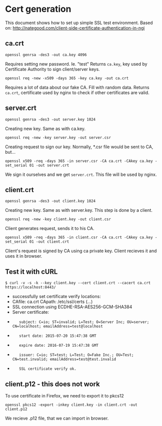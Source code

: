# Cert generation

This document shows how to set up simple SSL test environment.
Based on: http://nategood.com/client-side-certificate-authentication-in-ngi

## ca.crt

    openssl genrsa -des3 -out ca.key 4096

Requires setting new password. Ie. "test"
Returns `ca.key`, key used by Certificate Authority to sign client/server keys.

    openssl req -new -x509 -days 365 -key ca.key -out ca.crt

Requires a lot of data about our fake CA. Fill with random data.
Returns `ca.crt`, certificate used by nginx to check if other certificates are valid.

## server.crt

    openssl genrsa -des3 -out server.key 1024

Creating new key. Same as with ca.key.

    openssl req -new -key server.key -out server.csr

Creating request to sign our key. Normally, *.csr file would be sent to CA, but...

    openssl x509 -req -days 365 -in server.csr -CA ca.crt -CAkey ca.key -set_serial 01 -out server.crt

We sign it ourselves and we get `server.crt`. This file will be used by nginx.

## client.crt

    openssl genrsa -des3 -out client.key 1024

Creating new key. Same as with server.key. This step is done by a client.

    openssl req -new -key client.key -out client.csr

Client generates request, sends it to his CA.

    openssl x509 -req -days 365 -in client.csr -CA ca.crt -CAkey ca.key -set_serial 01 -out client.crt

Client's request is signed by CA using ca private key. Client recieves it and uses it in browser.

## Test it with cURL

    $ curl -v -s -k --key client.key --cert client.crt --cacert ca.crt https://localhost:8443/

* successfully set certificate verify locations:
*   CAfile: ca.crt
  CApath: /etc/ssl/certs
(...)
* SSL connection using ECDHE-RSA-AES256-GCM-SHA384
* Server certificate:
*        subject: C=io; ST=invalid; L=Test; O=Server Inc; OU=server; CN=localhost; emailAddress=test@localhost
*        start date: 2015-07-20 15:47:38 GMT
*        expire date: 2016-07-19 15:47:38 GMT
*        issuer: C=io; ST=test; L=Test; O=Fake Inc.; OU=Test; CN=test.invalid; emailAddress=test@test.invalid
*        SSL certificate verify ok.



## client.p12 - this does not work

To use certificate in Firefox, we need to export it to pkcs12

    openssl pkcs12 -export -inkey client.key -in client.crt -out client.p12

We recieve .p12 file, that we can import in browser.

